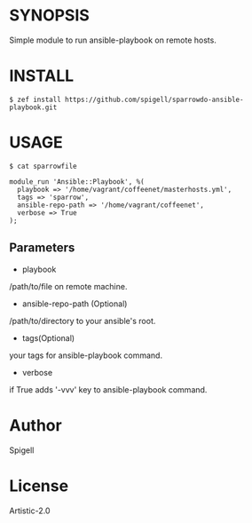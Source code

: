 # SYNOPSIS

Simple module to run ansible-playbook on remote hosts.

# INSTALL

    $ zef install https://github.com/spigell/sparrowdo-ansible-playbook.git

# USAGE

    $ cat sparrowfile

    module_run 'Ansible::Playbook', %(
      playbook => '/home/vagrant/coffeenet/masterhosts.yml',
      tags => 'sparrow',
      ansible-repo-path => '/home/vagrant/coffeenet',
      verbose => True
    );

## Parameters
 - playbook

 /path/to/file on remote machine.

 - ansible-repo-path (Optional)

 /path/to/directory to your ansible's root.

 - tags(Optional)

 your tags for ansible-playbook command.

 - verbose
 
 if True adds '-vvv' key to ansible-playbook command.

# Author

Spigell

# License

Artistic-2.0
